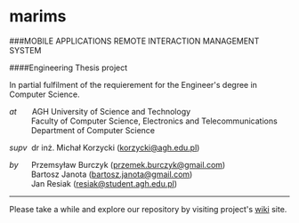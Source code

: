 marims
======

###MOBILE APPLICATIONS REMOTE INTERACTION MANAGEMENT SYSTEM

####Engineering Thesis project

In partial fulfilment of the requierement for the Engineer's degree in Computer Science.


*at*&nbsp;&nbsp;&nbsp;&nbsp;&nbsp;&nbsp;&nbsp;AGH University of Science and Technology  
&nbsp;&nbsp;&nbsp;&nbsp;&nbsp;&nbsp;&nbsp;&nbsp;&nbsp;&nbsp;Faculty of Computer Science, Electronics and Telecommunications  
&nbsp;&nbsp;&nbsp;&nbsp;&nbsp;&nbsp;&nbsp;&nbsp;&nbsp;&nbsp;Department of Computer Science  

*supv*&nbsp;&nbsp;dr inż. Michał Korzycki (korzycki@agh.edu.pl)

*by*&nbsp;&nbsp;&nbsp;&nbsp;&nbsp;&nbsp;Przemsyław Burczyk (przemek.burczyk@gmail.com)  
&nbsp;&nbsp;&nbsp;&nbsp;&nbsp;&nbsp;&nbsp;&nbsp;&nbsp;&nbsp;Bartosz Janota (bartosz.janota@gmail.com)  
&nbsp;&nbsp;&nbsp;&nbsp;&nbsp;&nbsp;&nbsp;&nbsp;&nbsp;&nbsp;Jan Resiak (resiak@student.agh.edu.pl)

----  
Please take a while and explore our repository by visiting project's [wiki](https://github.com/BartoszJanota/marims/wiki) site.
